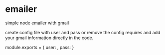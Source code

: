 # emailer
simple node emailer with gmail

create config file with user and pass or remove the config requires and add your gmail information directly in the code.  

module.exports = {
  user: <your gmail user>,
  pass: <your gmail password>
}
